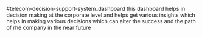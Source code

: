 #telecom-decision-support-system_dashboard
this dashboard helps in decision making at the corporate level and helps get various insights which helps in making various decisions which can alter the success and the path of rhe company in the near future 
